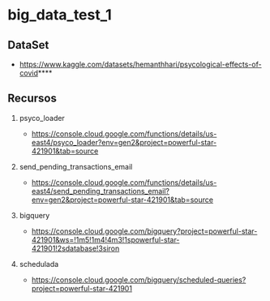 # big_data_test_1

## DataSet
- https://www.kaggle.com/datasets/hemanthhari/psycological-effects-of-covid****

## Recursos

1. psyco_loader
    - https://console.cloud.google.com/functions/details/us-east4/psyco_loader?env=gen2&project=powerful-star-421901&tab=source

2. send_pending_transactions_email
    - https://console.cloud.google.com/functions/details/us-east4/send_pending_transactions_email?env=gen2&project=powerful-star-421901&tab=source

3. bigquery
    - https://console.cloud.google.com/bigquery?project=powerful-star-421901&ws=!1m5!1m4!4m3!1spowerful-star-421901!2sdatabase!3siron
   
4. schedulada
    - https://console.cloud.google.com/bigquery/scheduled-queries?project=powerful-star-421901


